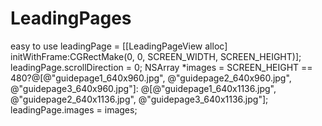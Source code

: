 # LeadingPages
easy to use
leadingPage = [[LeadingPageView alloc] initWithFrame:CGRectMake(0, 0, SCREEN_WIDTH, SCREEN_HEIGHT)];
        leadingPage.scrollDirection = 0;
        NSArray *images = SCREEN_HEIGHT == 480?@[@"guidepage1_640x960.jpg",
                                                 @"guidepage2_640x960.jpg",
                                                 @"guidepage3_640x960.jpg"]:
                                               @[@"guidepage1_640x1136.jpg",
                                                 @"guidepage2_640x1136.jpg",
                                                 @"guidepage3_640x1136.jpg"];
        leadingPage.images = images;
